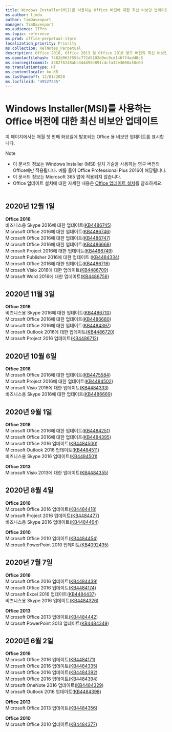 ```yaml
---
title: Windows Installer(MSI)를 사용하는 Office 버전에 대한 최신 비보안 업데이트
ms.author: timda
author: TimDavenport
manager: TimDavenport
ms.audience: ITPro
ms.topic: reference
ms.prod: office-perpetual-itpro
localization_priority: Priority
ms.collection: RelNotes_Perpetual
description: Office 2016, Office 2013 및 Office 2010 영구 버전의 최신 비보안 업데이트 정보에 대한 링크를 IT 전문가에게 제공합니다.
ms.openlocfilehash: 7482d963f594c772d5102d0ec9cd146f74edd8c8
ms.sourcegitcommit: 4382f6248aba344455e891c4cfa32e3600a38c0d
ms.translationtype: HT
ms.contentlocale: ko-KR
ms.lasthandoff: 12/01/2020
ms.locfileid: "49527235"
---
```

# <a name="latest-non-security-updates-for-versions-of-office-that-use-windows-installer-msi"></a>Windows Installer(MSI)를 사용하는 Office 버전에 대한 최신 비보안 업데이트

이 페이지에서는 매월 첫 번째 화요일에 발표되는 Office 용 비보안 업데이트를 표시합니다.

> [!NOTE]
> - 이 문서의 정보는 Windows Installer (MSI) 설치 기술을 사용하는 영구 버전의 Office에만 적용됩니다. 예를 들어 Office Professional Plus 2016이 해당됩니다.
> - 이 문서의 정보는 Microsoft 365 앱에 적용되지 않습니다.
> - Office 업데이트 설치에 대한 자세한 내용은 [Office 업데이트 설치](https://support.office.com/article/2ab296f3-7f03-43a2-8e50-46de917611c5)를 참조하세요.
<br/><br/>


## <a name="december-1-2020"></a>2020년 12월 1일
**Office 2016**<br/>
비즈니스용 Skype 2016에 대한 업데이트([KB4486745](https://support.microsoft.com/help/4486745)) <br/>
Microsoft Office 2016에 대한 업데이트([KB4486746](https://support.microsoft.com/help/4486746)) <br/> Microsoft Office 2016에 대한 업데이트([KB4486747](https://support.microsoft.com/help/4486747)) <br/> Microsoft Office 2016에 대한 업데이트([KB4486668](https://support.microsoft.com/help/4486668)) <br/>
Microsoft Project 2016에 대한 업데이트([KB4486749](https://support.microsoft.com/help/4486749)) <br/> Microsoft Publisher 2016에 대한 업데이트 ([KB4484334](https://support.microsoft.com/help/4484334)) <br/> Microsoft Office 2016에 대한 업데이트([KB4486716](https://support.microsoft.com/help/4486716)) <br/> Microsoft Visio 2016에 대한 업데이트([KB4486709](https://support.microsoft.com/help/4486709)) <br/>
Microsoft Word 2016에 대한 업데이트([KB4486756](https://support.microsoft.com/help/4486756)) <br/> 


## <a name="november-3-2020"></a>2020년 11월 3일
**Office 2016**<br/>
비즈니스용 Skype 2016에 대한 업데이트([KB4486710](https://support.microsoft.com/help/4486710)) <br/>
Microsoft Office 2016에 대한 업데이트([KB4486680](https://support.microsoft.com/help/4486680)) <br/>
Microsoft Office 2016에 대한 업데이트([KB4484397](https://support.microsoft.com/help/4484397)) <br/>
Microsoft Outlook 2016에 대한 업데이트([KB4486720](https://support.microsoft.com/help/4486720)) <br/>
Microsoft Project 2016 업데이트([KB4486712](https://support.microsoft.com/help/4486712)) <br/>


## <a name="october-6-2020"></a>2020년 10월 6일
**Office 2016**<br/>
Microsoft Office 2016에 대한 업데이트([KB4475584](https://support.microsoft.com/help/4475584))<br/>
Microsoft Project 2016에 대한 업데이트([KB4484502](https://support.microsoft.com/help/4484502))<br/>
Microsoft Visio 2016에 대한 업데이트([KB4484333](https://support.microsoft.com/help/4484333))<br/>
비즈니스용 Skype 2016에 대한 업데이트([KB4486669](https://support.microsoft.com/help/4486669))<br/> 

## <a name="september-1-2020"></a>2020년 9월 1일
**Office 2016**<br/>
Microsoft Office 2016에 대한 업데이트([KB4484251](https://support.microsoft.com/help/4484251))<br/>
Microsoft Office 2016에 대한 업데이트([KB4484395](https://support.microsoft.com/help/4484395))<br/> Microsoft Office 2016 업데이트([KB4484500](https://support.microsoft.com/help/4484500)) <br/>
Microsoft Outlook 2016 업데이트([KB4484511](https://support.microsoft.com/help/4484511)) <br/>
비즈니스용 Skype 2016 업데이트([KB4484501](https://support.microsoft.com/help/4484501)) <br/>

**Office 2013**<br/>
Microsoft Visio 2013에 대한 업데이트([KB4484355](https://support.microsoft.com/help/4484355))<br/>

## <a name="august-4-2020"></a>2020년 8월 4일

**Office 2016**<br/>
Microsoft Office 2016 업데이트([KB4484418](https://support.microsoft.com/help/4484418))<br/> Microsoft Project 2016 업데이트([KB4484477](https://support.microsoft.com/help/4484477))<br/>
비즈니스용 Skype 2016 업데이트([KB4484464](https://support.microsoft.com/help/4484464))<br/> 

**Office 2010**<br/>
Microsoft Office 2010 업데이트([KB4484454](https://support.microsoft.com/help/4484454))<br/> Microsoft PowerPoint 2010 업데이트([KB4092435](https://support.microsoft.com/help/4092435))<br/> 

## <a name="july-7-2020"></a>2020년 7월 7일

**Office 2016**<br/>
Microsoft Office 2016 업데이트([KB4484439](https://support.microsoft.com/help/4484439))<br/> Microsoft Office 2016 업데이트([KB4484174](https://support.microsoft.com/help/4484174))<br/> Microsoft Excel 2016 업데이트([KB4484437](https://support.microsoft.com/help/4484437))<br/>
비즈니스용 Skype 2016 업데이트([KB4484326](https://support.microsoft.com/help/4484326))<br/> 

**Office 2013**<br/>
Microsoft Office 2013 업데이트([KB4484442](https://support.microsoft.com/help/4484442))<br/> Microsoft PowerPoint 2013 업데이트([KB4484349](https://support.microsoft.com/help/4484349))<br/> 


## <a name="june-2-2020"></a>2020년 6월 2일

**Office 2016**<br/>
Microsoft Office 2016 업데이트([KB4484171](https://support.microsoft.com/help/4484171))<br/> Microsoft Office 2016 업데이트([KB4484335](https://support.microsoft.com/help/4484335))<br/> Microsoft Office 2016 업데이트([KB4484392](https://support.microsoft.com/help/4484392))<br/> Microsoft Office 2016 업데이트([KB4484394](https://support.microsoft.com/help/4484394))<br/> Microsoft OneNote 2016 업데이트([KB4484329](https://support.microsoft.com/help/4484329))<br/>
Microsoft Outlook 2016 업데이트([KB4484398](https://support.microsoft.com/help/4484398))<br/> 

**Office 2013**<br/>
Microsoft Office 2013 업데이트([KB4484356](https://support.microsoft.com/help/4484356))<br/> 

**Office 2010**<br/>
Microsoft Office 2010 업데이트([KB4484377](https://support.microsoft.com/help/4484377))<br/> 

 
